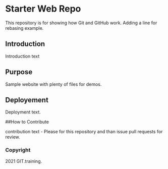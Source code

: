 # Starter Web Repo

This repository is for showing how Git and GitHub work.
Adding a line for rebasing example.

## Introduction

Introduction text

## Purpose

Sample website with plenty of files for demos.

## Deployement

Deployment text.

##How to Contribute

contribution text - Please for this repository and than issue pull requests for review.

### Copyright

2021 GIT.training.